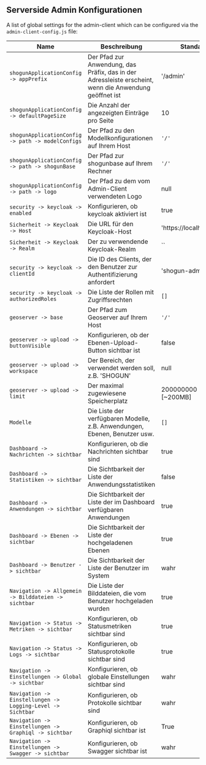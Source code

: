 ## Serverside Admin Konfigurationen

A list of global settings for the admin-client which can be configured via the `admin-client-config.js` file:


|Name|Beschreibung|Standard|
|---|---|---|
|`shogunApplicationConfig -> appPrefix`|Der Pfad zur Anwendung, das Präfix, das in der Adressleiste erscheint, wenn die Anwendung geöffnet ist|'/admin'|
|`shogunApplicationConfig -> defaultPageSize`|Die Anzahl der angezeigten Einträge pro Seite|10|
|`shogunApplicationConfig -> path -> modelConfigs`|Der Pfad zu den Modellkonfigurationen auf Ihrem Host|`'/'`|
|`shogunApplicationConfig -> path -> shogunBase`|Der Pfad zur shogunbase auf Ihrem Rechner|`'/'`|
|`shogunApplicationConfig -> path -> logo`|Der Pfad zu dem vom Admin-Client verwendeten Logo|null|
|`security -> keycloak -> enabled`|Konfigurieren, ob keycloak aktiviert ist|true|
|`Sicherheit -> Keycloak -> Host`|Die URL für den Keycloak-Host|'https://localhost/auth'|
|`Sicherheit -> Keycloak -> Realm`|Der zu verwendende Keycloak-Realm|``|
|`security -> keycloak -> clientId`|Die ID des Clients, der den Benutzer zur Authentifizierung anfordert|'shogun-admin'|
|`security -> keycloak -> authorizedRoles`|Die Liste der Rollen mit Zugriffsrechten|`[]`|
|`geoserver -> base`|Der Pfad zum Geoserver auf Ihrem Host|`'/'`|
|`geoserver -> upload -> buttonVisible`|Konfigurieren, ob der Ebenen-Upload-Button sichtbar ist|false|
|`geoserver -> upload -> workspace`|Der Bereich, der verwendet werden soll, z.B. 'SHOGUN'|null|
|`geoserver -> upload -> limit`|Der maximal zugewiesene Speicherplatz|200000000 [~200MB]|
|`Modelle`|Die Liste der verfügbaren Modelle, z.B. Anwendungen, Ebenen, Benutzer usw.|`[]`|
|`Dashboard -> Nachrichten -> sichtbar`|Konfigurieren, ob die Nachrichten sichtbar sind|true|
|`Dashboard -> Statistiken -> sichtbar`|Die Sichtbarkeit der Liste der Anwendungsstatistiken|false|
|`Dashboard -> Anwendungen -> sichtbar`|Die Sichtbarkeit der Liste der im Dashboard verfügbaren Anwendungen|true|
|`Dashboard -> Ebenen -> sichtbar`|Die Sichtbarkeit der Liste der hochgeladenen Ebenen|true|
|`Dashboard -> Benutzer -> sichtbar`|Die Sichtbarkeit der Liste der Benutzer im System|wahr|
|`Navigation -> Allgemein -> Bilddateien -> sichtbar`|Die Liste der Bilddateien, die vom Benutzer hochgeladen wurden|true|
|`Navigation -> Status -> Metriken -> sichtbar`|Konfigurieren, ob Statusmetriken sichtbar sind|true|
|`Navigation -> Status -> Logs -> sichtbar`|Konfigurieren, ob Statusprotokolle sichtbar sind|true|
|`Navigation -> Einstellungen -> Global -> sichtbar`|Konfigurieren, ob globale Einstellungen sichtbar sind|wahr|.
|`Navigation -> Einstellungen -> Logging-Level -> Sichtbar`|Konfigurieren, ob Protokolle sichtbar sind|wahr|
|`Navigation -> Einstellungen -> Graphiql -> sichtbar`|Konfigurieren, ob Graphiql sichtbar ist|True|
|`Navigation -> Einstellungen -> Swagger -> sichtbar`|Konfigurieren, ob Swagger sichtbar ist|wahr|
